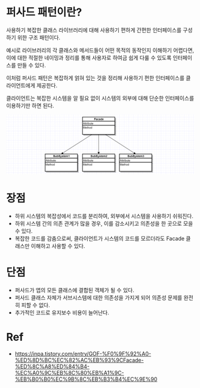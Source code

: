 # 퍼사드 패턴이란?
사용하기 복잡한 클래스 라이브러리에 대해 사용하기 편하게 간편한 인터페이스를 구성하기 위한 구조 패턴이다.

예시로 라이브러리의 각 클래스와 메서드들이 어떤 목적의 동작인지 이해하기 어렵다면, 이에 대한 적절한 네이밍과 정리를 통해 사용자로 하여금 쉽게 다룰 수 있도록 인터페이스를 만들 수 있다.

이처럼 퍼사드 패턴은 복잡하게 얽혀 있는 것을 정리해 사용하기 편한 인터페이스를 클라이언트에게 제공한다.

클라이언트는 복잡한 시스템을 알 필요 없이 시스템의 외부에 대해 단순한 인터페이스를 이용하기만 하면 된다.

![img.png](img.png)

# 장점
- 하위 시스템의 복잡성에서 코드를 분리하여, 외부에서 시스템을 사용하기 쉬워진다.
- 하위 시스템 간의 의존 관계가 많을 경우, 이를 감소시키고 의존성을 한 곳으로 모을 수 있다.
- 복잡한 코드를 감춤으로써, 클라이언트가 시스템의 코드를 모르더라도 Facade 클래스만 이해하고 사용할 수 있다.
# 단점
- 퍼사드가 앱의 모든 클래스에 결합된 객체가 될 수 있다.
- 퍼사드 클래스 자체가 서브시스템에 대한 의존성을 가지게 되어 의존성 문제를 완전히 피할 수 없다.
- 추가적인 코드로 유지보수 비용이 늘어난다.
# Ref
- https://inpa.tistory.com/entry/GOF-%F0%9F%92%A0-%ED%8D%BC%EC%82%AC%EB%93%9CFacade-%ED%8C%A8%ED%84%B4-%EC%A0%9C%EB%8C%80%EB%A1%9C-%EB%B0%B0%EC%9B%8C%EB%B3%B4%EC%9E%90